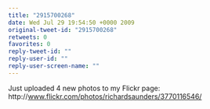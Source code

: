 ```yaml
---
title: "2915700268"
date: Wed Jul 29 19:54:50 +0000 2009
original-tweet-id: "2915700268"
retweets: 0
favorites: 0
reply-tweet-id: ""
reply-user-id: ""
reply-user-screen-name: ""
---
```

Just uploaded 4 new photos to my Flickr page: http://<a href="https://www.flickr.com/photos/richardsaunders/3770116546/">www.flickr.com/photos/richardsaunders/3770116546/</a>
